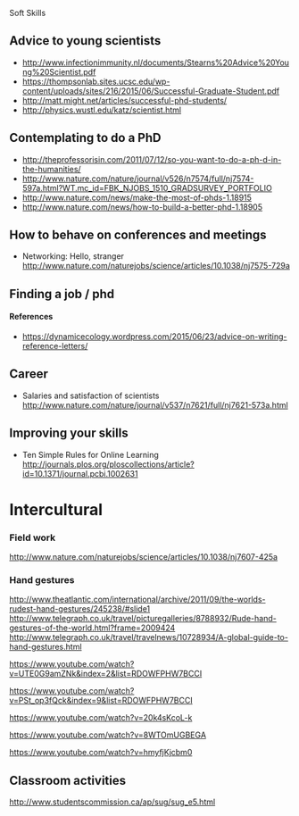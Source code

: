 Soft Skills


## Advice to young scientists


* http://www.infectionimmunity.nl/documents/Stearns%20Advice%20Young%20Scientist.pdf
* https://thompsonlab.sites.ucsc.edu/wp-content/uploads/sites/216/2015/06/Successful-Graduate-Student.pdf
* http://matt.might.net/articles/successful-phd-students/
* http://physics.wustl.edu/katz/scientist.html

## Contemplating to do a PhD 

* http://theprofessorisin.com/2011/07/12/so-you-want-to-do-a-ph-d-in-the-humanities/
* http://www.nature.com/nature/journal/v526/n7574/full/nj7574-597a.html?WT.mc_id=FBK_NJOBS_1510_GRADSURVEY_PORTFOLIO
* http://www.nature.com/news/make-the-most-of-phds-1.18915
* http://www.nature.com/news/how-to-build-a-better-phd-1.18905


## How to behave on conferences and meetings 

* Networking: Hello, stranger http://www.nature.com/naturejobs/science/articles/10.1038/nj7575-729a



## Finding a job / phd


#### References

* https://dynamicecology.wordpress.com/2015/06/23/advice-on-writing-reference-letters/

## Career 

* Salaries and satisfaction of scientists http://www.nature.com/nature/journal/v537/n7621/full/nj7621-573a.html


## Improving your skills


* Ten Simple Rules for Online Learning http://journals.plos.org/ploscollections/article?id=10.1371/journal.pcbi.1002631



# Intercultural 

### Field work 

http://www.nature.com/naturejobs/science/articles/10.1038/nj7607-425a



### Hand gestures

http://www.theatlantic.com/international/archive/2011/09/the-worlds-rudest-hand-gestures/245238/#slide1
http://www.telegraph.co.uk/travel/picturegalleries/8788932/Rude-hand-gestures-of-the-world.html?frame=2009424
http://www.telegraph.co.uk/travel/travelnews/10728934/A-global-guide-to-hand-gestures.html

https://www.youtube.com/watch?v=UTE0G9amZNk&index=2&list=RDOWFPHW7BCCI

https://www.youtube.com/watch?v=PSt_op3fQck&index=9&list=RDOWFPHW7BCCI

https://www.youtube.com/watch?v=20k4sKcoL-k

https://www.youtube.com/watch?v=8WTOmUGBEGA

https://www.youtube.com/watch?v=hmyfjKjcbm0


## Classroom activities

http://www.studentscommission.ca/ap/sug/sug_e5.html
